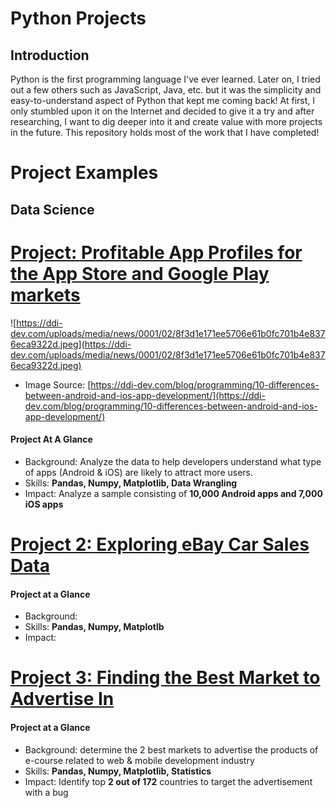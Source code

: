 # Python Projects

## Introduction

Python is the first programming language I've ever learned. Later on, I tried out a few others such as JavaScript, Java, etc. but it was the simplicity and easy-to-understand aspect of Python that kept me coming back! At first, I only stumbled upon it on the Internet and decided to give it a try and after researching, I want to dig deeper into it and create value with more projects in the future. This repository holds most of the work that I have completed!

# Project Examples

## Data Science

# [Project: Profitable App Profiles for the App Store and Google Play markets](https://github.com/jtran2509/curly-octo-carnival/blob/master/Profitable%20App%20Profiles%20for%20App%20Store%20and%20Google%20Play%20Markets.ipynb)

![https://ddi-dev.com/uploads/media/news/0001/02/8f3d1e171ee5706e61b0fc701b4e8376eca9322d.jpeg](https://ddi-dev.com/uploads/media/news/0001/02/8f3d1e171ee5706e61b0fc701b4e8376eca9322d.jpeg)

- Image Source: [https://ddi-dev.com/blog/programming/10-differences-between-android-and-ios-app-development/](https://ddi-dev.com/blog/programming/10-differences-between-android-and-ios-app-development/)
#### Project At A Glance
- Background: Analyze the data to help developers understand what type of apps (Android & iOS) are likely to attract more users.
- Skills: **Pandas, Numpy, Matplotlib, Data Wrangling**
- Impact: Analyze a sample consisting of **10,000 Android apps and 7,000 iOS apps**

# [Project 2: Exploring eBay Car Sales Data](https://github.com/jtran2509/curly-octo-carnival/blob/master/Exploring%20eBay%20Car%20Sales%20Data.ipynb)

#### Project at a Glance

- Background:
- Skills: **Pandas, Numpy, Matplotlb**
- Impact:

# [Project 3: Finding the Best Market to Advertise In](https://www.notion.so/Github-6ec5550b1aa74b3dbe765aa3c18eaed1)

#### Project at a Glance

- Background: determine the 2 best markets to advertise the products of e-course related to web & mobile development industry
- Skills: **Pandas, Numpy, Matplotlib, Statistics**
- Impact: Identify top **2 out of 172** countries to target the advertisement with a bug
